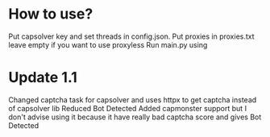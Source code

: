 
# How to use?

Put capsolver key and set threads in config.json.
Put proxies in proxies.txt leave empty if you want to use proxyless
Run main.py using 

# Update 1.1

Changed captcha task for capsolver and uses httpx to get captcha instead of capsolver lib
Reduced Bot Detected
Added capmonster support but I don't advise using it because it have really bad captcha score and gives Bot Detected
